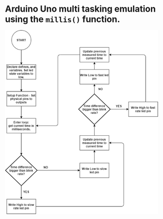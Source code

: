# Arduino Uno multi tasking emulation using the `millis()` function.

![alt text](MultiTaskingTutorial.png "Title")
